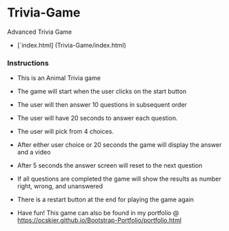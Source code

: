# Trivia-Game
Advanced Trivia Game

* [`index.html] (Trivia-Game/index.html)

### Instructions

* This is an Animal Trivia game 

* The game will start when the user clicks on the start button

* The user will then answer 10 questions in subsequent order
   
* The user will have 20 seconds to answer each question.

* The user will pick from 4 choices.

* After either user choice or 20 seconds the game will display the answer and a video 

* After 5 seconds the answer screen will reset to the next question

* If all questions are completed the game will show the results as number right, wrong, and unanswered

* There is a restart button at the end for playing the game again

* Have fun! This game can also be found in my portfolio @ https://ocskier.github.io/Bootstrap-Portfolio/portfolio.html